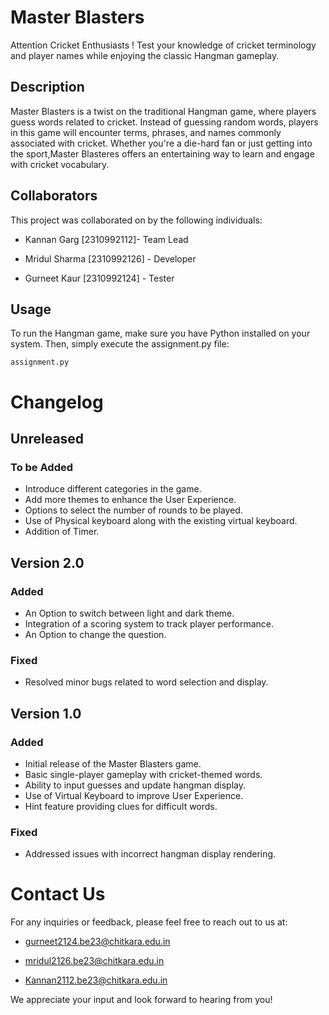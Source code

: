 # Master Blasters

Attention Cricket Enthusiasts ! Test your knowledge of cricket terminology and player names while enjoying the classic Hangman gameplay. 

## Description

 Master Blasters is a twist on the traditional Hangman game, where players guess words related to cricket. Instead of guessing random words, players in this game will encounter terms, phrases, and names commonly associated with cricket. Whether you're a die-hard fan or just getting into the sport,Master Blasteres offers an entertaining way to learn and engage with cricket vocabulary.

## Collaborators

 This project was collaborated on by the following individuals:

- Kannan Garg   [2310992112]- Team Lead

- Mridul Sharma [2310992126] - Developer

- Gurneet Kaur  [2310992124] - Tester

## Usage

 To run the Hangman game, make sure you have Python installed on your system. Then, simply execute the assignment.py file:
 ```
assignment.py
```


# Changelog

## Unreleased
### To be Added

- Introduce different categories in the game.
- Add more themes to enhance the User Experience.
- Options to select the number of rounds to be played.
- Use of Physical keyboard along with the existing virtual keyboard.
- Addition of Timer.

## Version 2.0
### Added

- An Option to switch between light and dark theme.
- Integration of a scoring system to track player performance.
- An Option to change the question.
### Fixed

- Resolved minor bugs related to word selection and display.

## Version 1.0
### Added

- Initial release of the Master Blasters game.
- Basic single-player gameplay with cricket-themed words.
- Ability to input guesses and update hangman display.
- Use of Virtual Keyboard to improve User Experience.
- Hint feature providing clues for difficult words.

### Fixed

- Addressed issues with incorrect hangman display rendering.

# Contact Us
 For any inquiries or feedback, please feel free to reach out to us at:

 - gurneet2124.be23@chitkara.edu.in


- mridul2126.be23@chitkara.edu.in


- Kannan2112.be23@chitkara.edu.in
 

We appreciate your input and look forward to hearing from you!
